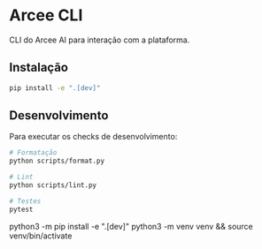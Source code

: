 # Arcee CLI

CLI do Arcee AI para interação com a plataforma.

## Instalação

```bash
pip install -e ".[dev]"
```

## Desenvolvimento

Para executar os checks de desenvolvimento:

```bash
# Formatação
python scripts/format.py

# Lint
python scripts/lint.py

# Testes
pytest
```
python3 -m pip install -e ".[dev]"
python3 -m venv venv && source venv/bin/activate